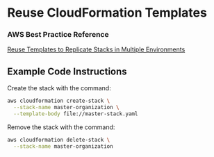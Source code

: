 # Reuse CloudFormation Templates

### AWS Best Practice Reference
[Reuse Templates to Replicate Stacks in Multiple Environments](https://docs.aws.amazon.com/AWSCloudFormation/latest/UserGuide/best-practices.html#reuse)

## Example Code Instructions
Create the stack with the command:
```sh
aws cloudformation create-stack \
  --stack-name master-organization \
  --template-body file://master-stack.yaml
```

Remove the stack with the command:
```sh
aws cloudformation delete-stack \
  --stack-name master-organization
```
